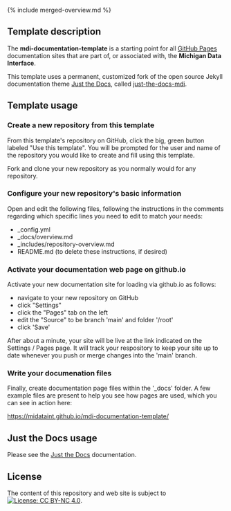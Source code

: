 <!--- do not delete these lines, they create the default, i.e., root, page  --->
{% include merged-overview.md %}
<div style="display: {% if site %} none {% else %} block {% endif %};">
  
## Template description

The **mdi-documentation-template** is a starting point for all 
[GitHub Pages](https://docs.github.com/en/pages/getting-started-with-github-pages/about-github-pages)
documentation sites that are part of, or associated with, 
the **Michigan Data Interface**.

This template uses a permanent, customized fork of the open source Jekyll documentation 
theme [Just the Docs](https://pmarsceill.github.io/just-the-docs/), called
[just-the-docs-mdi](https://github.com/MiDataInt/just-the-docs-mdi).

## Template usage

### Create a new repository from this template

From this template's repository on GitHub, click the big, green button 
labeled "Use this template". You will be prompted for the user and name
of the repository you would like to create and fill using this template.

Fork and clone your new repository as you normally would for any repository.

### Configure your new repository's basic information

Open and edit the following files, following the instructions in the comments
regarding which specific lines you need to edit to match your needs:

- _config.yml
- _docs/overview.md
- _includes/repository-overview.md
- README.md (to delete these instructions, if desired)
  
### Activate your documentation web page on github.io
  
Activate your new documentation site for loading via github.io as follows:

- navigate to your new repository on GitHub
- click "Settings"
- click the "Pages" tab on the left
- edit the "Source" to be branch 'main' and folder '/root'
- click 'Save'
  
After about a minute, your site will be live at the link indicated on the
Settings / Pages page.  It will track your respository to keep your site up
to date whenever you push or merge changes into the 'main' branch.
  
### Write your documenation files

Finally, create documentation page files within the '_docs' folder.
A few example files are present to help you see how pages are used,
which you can see in action here:

https://midataint.github.io/mdi-documentation-template/

## Just the Docs usage

Please see the 
[Just the Docs](https://pmarsceill.github.io/just-the-docs/) 
documentation.

## License

The content of this repository and web site is subject to
[![License: CC BY-NC 4.0](https://img.shields.io/badge/License-CC%20BY--NC%204.0-lightgrey.svg)](https://creativecommons.org/licenses/by-nc/4.0/).

</div>
